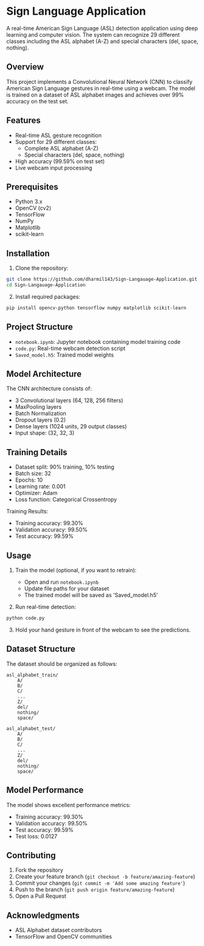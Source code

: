 # Sign Language Application

A real-time American Sign Language (ASL) detection application using deep learning and computer vision. The system can recognize 29 different classes including the ASL alphabet (A-Z) and special characters (del, space, nothing).

## Overview

This project implements a Convolutional Neural Network (CNN) to classify American Sign Language gestures in real-time using a webcam. The model is trained on a dataset of ASL alphabet images and achieves over 99% accuracy on the test set.

## Features

- Real-time ASL gesture recognition
- Support for 29 different classes:
  - Complete ASL alphabet (A-Z)
  - Special characters (del, space, nothing)
- High accuracy (99.59% on test set)
- Live webcam input processing

## Prerequisites

- Python 3.x
- OpenCV (cv2)
- TensorFlow
- NumPy
- Matplotlib
- scikit-learn

## Installation

1. Clone the repository:
```bash
git clone https://github.com/dharmil143/Sign-Langauage-Application.git
cd Sign-Langauage-Application
```

2. Install required packages:
```bash
pip install opencv-python tensorflow numpy matplotlib scikit-learn
```

## Project Structure

- `notebook.ipynb`: Jupyter notebook containing model training code
- `code.py`: Real-time webcam detection script
- `Saved_model.h5`: Trained model weights

## Model Architecture

The CNN architecture consists of:
- 3 Convolutional layers (64, 128, 256 filters)
- MaxPooling layers
- Batch Normalization
- Dropout layers (0.2)
- Dense layers (1024 units, 29 output classes)
- Input shape: (32, 32, 3)

## Training Details

- Dataset split: 90% training, 10% testing
- Batch size: 32
- Epochs: 10
- Learning rate: 0.001
- Optimizer: Adam
- Loss function: Categorical Crossentropy

Training Results:
- Training accuracy: 99.30%
- Validation accuracy: 99.50%
- Test accuracy: 99.59%

## Usage

1. Train the model (optional, if you want to retrain):
   - Open and run `notebook.ipynb`
   - Update file paths for your dataset
   - The trained model will be saved as 'Saved_model.h5'

2. Run real-time detection:
```python
python code.py
```

3. Hold your hand gesture in front of the webcam to see the predictions.

## Dataset Structure

The dataset should be organized as follows:
```
asl_alphabet_train/
    A/
    B/
    C/
    ...
    Z/
    del/
    nothing/
    space/

asl_alphabet_test/
    A/
    B/
    C/
    ...
    Z/
    del/
    nothing/
    space/
```

## Model Performance

The model shows excellent performance metrics:
- Training accuracy: 99.30%
- Validation accuracy: 99.50%
- Test accuracy: 99.59%
- Test loss: 0.0127

## Contributing

1. Fork the repository
2. Create your feature branch (`git checkout -b feature/amazing-feature`)
3. Commit your changes (`git commit -m 'Add some amazing feature'`)
4. Push to the branch (`git push origin feature/amazing-feature`)
5. Open a Pull Request


## Acknowledgments

- ASL Alphabet dataset contributors
- TensorFlow and OpenCV communities

